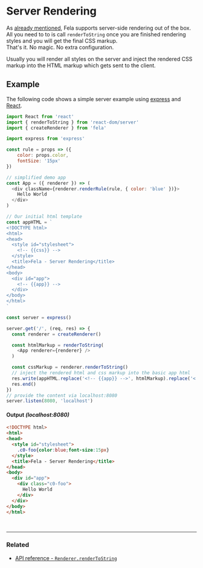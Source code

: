 # Server Rendering
As [already mentioned](../introduction/Benefits.md), Fela supports server-side rendering out of the box.
All you need to to is call `renderToString` once you are finished rendering styles and you will get the final CSS markup.<br>
That's it. No magic. No extra configuration.

Usually you will render all styles on the server and inject the rendered CSS markup into the HTML markup which gets sent to the client.
## Example
The following code shows a simple server example using [express](https://github.com/expressjs/express) and [React](https://github.com/facebook/react).
```javascript
import React from 'react'
import { renderToString } from 'react-dom/server'
import { createRenderer } from 'fela'

import express from 'express'

const rule = props => ({
    color: props.color,
    fontSize: '15px'
})

// simplified demo app
const App = ({ renderer }) => (
  <div className={renderer.renderRule(rule, { color: 'blue' })}>
    Hello World
  </div>
)

// Our initial html template
const appHTML = `
<!DOCTYPE html>
<html>
<head>
  <style id="stylesheet">
    <!-- {{css}} -->
  </style>
  <title>Fela - Server Rendering</title>
</head>
<body>
  <div id="app">
    <!-- {{app}} -->
  </div>
</body>
</html>
`

const server = express()

server.get('/', (req, res) => {
  const renderer = createRenderer()

  const htmlMarkup = renderToString(
    <App renderer={renderer} />
  )

  const cssMarkup = renderer.renderToString()
  // inject the rendered html and css markup into the basic app html
  res.write(appHTML.replace('<!-- {{app}} -->', htmlMarkup).replace('<!-- {{css}} -->', cssMarkup))
  res.end()
})
// provide the content via localhost:8080
server.listen(8080, 'localhost')
```
#### Output *(localhost:8080)*
```HTML
<!DOCTYPE html>
<html>
<head>
  <style id="stylesheet">
    .c0-foo{color:blue;font-size:15px}
  </style>
  <title>Fela - Server Rendering</title>
</head>
<body>
  <div id="app">
    <div class="c0-foo">
      Hello World
    </div>
  </div>
</body>
</html>
```

<br>

---

### Related
* [API reference - `Renderer.renderToString`](../api/Renderer.md#rendertostring)
